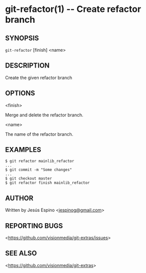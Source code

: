 git-refactor(1) -- Create refactor branch
=========================================

## SYNOPSIS

`git-refactor` [finish] &lt;name&gt;

## DESCRIPTION

  Create the given refactor branch

## OPTIONS

  &lt;finish&gt;

  Merge and delete the refactor branch.

  &lt;name&gt;

  The name of the refactor branch.

## EXAMPLES

    $ git refactor mainlib_refactor
    ...
    $ git commit -m "Some changes"
    ...
    $ git checkout master
    $ git refactor finish mainlib_refactor

## AUTHOR

Written by Jesús Espino &lt;<jespinog@gmail.com>&gt;

## REPORTING BUGS

&lt;<https://github.com/visionmedia/git-extras/issues>&gt;

## SEE ALSO

&lt;<https://github.com/visionmedia/git-extras>&gt;
